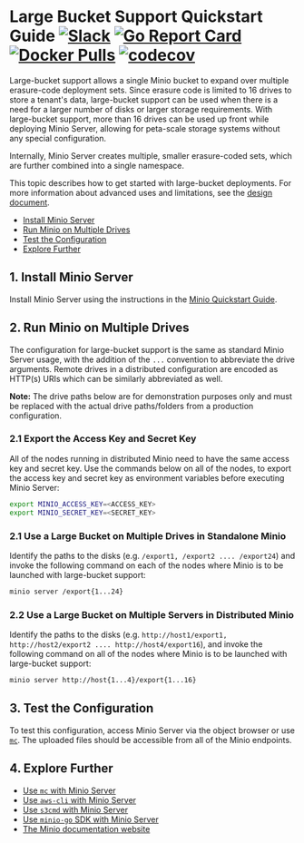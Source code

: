 # Large Bucket Support Quickstart Guide [![Slack](https://slack.minio.io/slack?type=svg)](https://slack.minio.io) [![Go Report Card](https://goreportcard.com/badge/minio/minio)](https://goreportcard.com/report/minio/minio) [![Docker Pulls](https://img.shields.io/docker/pulls/minio/minio.svg?maxAge=604800)](https://hub.docker.com/r/minio/minio/) [![codecov](https://codecov.io/gh/minio/minio/branch/master/graph/badge.svg)](https://codecov.io/gh/minio/minio)

Large-bucket support allows a single Minio bucket to expand over multiple erasure-code deployment sets. Since erasure code is limited to 16 drives to store a tenant's data, large-bucket support can be used when there is a need for a larger number of disks or larger storage requirements. With large-bucket support, more than 16 drives can be used up front while deploying Minio Server, allowing for peta-scale storage systems without any special configuration.

Internally, Minio Server creates multiple, smaller erasure-coded sets, which are further combined into a single namespace.

This topic describes how to get started with large-bucket deployments. For more information about advanced uses and limitations, see the [design document](./minio-large-bucket-support-design-guide.html).

- [Install Minio Server](#install-minio-server)
- [Run Minio on Multiple Drives](#run-minio-on-multiple-drives)
- [Test the Configuration](#test-the-configuration)
- [Explore Further](#explorer-further)

## <a name="install-minio-server"></a>1. Install Minio Server

Install Minio Server using the instructions in the [Minio Quickstart Guide](https://docs.minio.io/docs/minio-quickstart-guide).

## <a name="run-minio-on-multiple-drives"></a>2. Run Minio on Multiple Drives

The configuration for large-bucket support is the same as standard Minio Server usage, with the addition of the `...` convention to abbreviate the drive arguments. Remote drives in a distributed configuration are encoded as HTTP(s) URIs which can be similarly abbreviated as well.

**Note:** The drive paths below are for demonstration purposes only and must be replaced with the actual drive paths/folders from a production configuration.

### 2.1 Export the Access Key and Secret Key

All of the nodes running in distributed Minio need to have the same access key and secret key. Use the commands below on all of the nodes, to export the access key and secret key as environment variables before executing Minio Server:

```sh
export MINIO_ACCESS_KEY=<ACCESS_KEY>
export MINIO_SECRET_KEY=<SECRET_KEY>
```

### 2.1 Use a Large Bucket on Multiple Drives in Standalone Minio

Identify the paths to the disks (e.g. `/export1, /export2 .... /export24`) and invoke the following command on each of the nodes where Minio is to be launched with large-bucket support:

```sh
minio server /export{1...24}
```

### 2.2 Use a Large Bucket on Multiple Servers in Distributed Minio

Identify the paths to the disks (e.g. `http://host1/export1, http://host2/export2 .... http://host4/export16`), and invoke the following command on all of the nodes where Minio is to be launched with large-bucket support:

```sh
minio server http://host{1...4}/export{1...16}
```

## <a name="test-the-configuration"></a>3. Test the Configuration

To test this configuration, access Minio Server via the object browser or use [`mc`](https://docs.minio.io/docs/minio-client-quickstart-guide). The uploaded files should be accessible from all of the Minio endpoints.

## <a name="explorer-further"></a>4. Explore Further
- [Use `mc` with Minio Server](https://docs.minio.io/docs/minio-client-quickstart-guide)
- [Use `aws-cli` with Minio Server](https://docs.minio.io/docs/aws-cli-with-minio)
- [Use `s3cmd` with Minio Server](https://docs.minio.io/docs/s3cmd-with-minio)
- [Use `minio-go` SDK with Minio Server](https://docs.minio.io/docs/golang-client-quickstart-guide)
- [The Minio documentation website](https://docs.minio.io)
